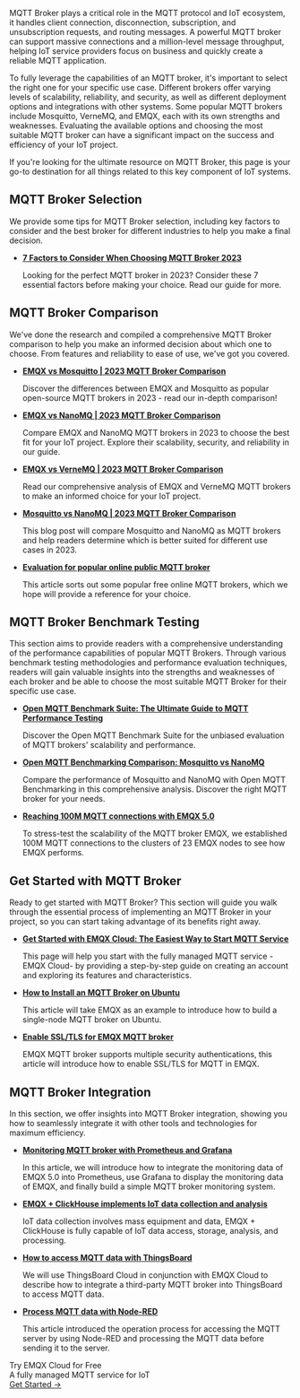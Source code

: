 MQTT Broker plays a critical role in the MQTT protocol and IoT ecosystem, it handles client connection, disconnection, subscription, and unsubscription requests, and routing messages. A powerful MQTT broker can support massive connections and a million-level message throughput, helping IoT service providers focus on business and quickly create a reliable MQTT application.

To fully leverage the capabilities of an MQTT broker, it's important to select the right one for your specific use case. Different brokers offer varying levels of scalability, reliability, and security, as well as different deployment options and integrations with other systems. Some popular MQTT brokers include Mosquitto, VerneMQ, and EMQX, each with its own strengths and weaknesses. Evaluating the available options and choosing the most suitable MQTT broker can have a significant impact on the success and efficiency of your IoT project.

If you're looking for the ultimate resource on MQTT Broker, this page is your go-to destination for all things related to this key component of IoT systems.


## MQTT Broker Selection

We provide some tips for MQTT Broker selection, including key factors to consider and the best broker for different industries to help you make a final decision.

- **[7 Factors to Consider When Choosing MQTT Broker 2023](https://www.emqx.com/en/blog/7-factors-to-consider-when-choosing-mqtt-broker-2023)**

   Looking for the perfect MQTT broker in 2023? Consider these 7 essential factors before making your choice. Read our guide for more.


## MQTT Broker Comparison

We've done the research and compiled a comprehensive MQTT Broker comparison to help you make an informed decision about which one to choose. From features and reliability to ease of use, we've got you covered.

- **[EMQX vs Mosquitto | 2023 MQTT Broker Comparison](https://www.emqx.com/en/blog/emqx-vs-mosquitto-2023-mqtt-broker-comparison)**

   Discover the differences between EMQX and Mosquitto as popular open-source MQTT brokers in 2023 - read our in-depth comparison!

- **[EMQX vs NanoMQ | 2023 MQTT Broker Comparison](https://www.emqx.com/en/blog/emqx-vs-nanomq-2023-mqtt-broker-comparison)**

   Compare EMQX and NanoMQ MQTT brokers in 2023 to choose the best fit for your IoT project. Explore their scalability, security, and reliability in our guide.

- **[EMQX vs VerneMQ | 2023 MQTT Broker Comparison](https://www.emqx.com/en/blog/emqx-vs-vernemq-2023-mqtt-broker-comparison)**

   Read our comprehensive analysis of EMQX and VerneMQ MQTT brokers to make an informed choice for your IoT project.

- **[Mosquitto vs NanoMQ | 2023 MQTT Broker Comparison](https://www.emqx.com/en/blog/mosquitto-vs-nanomq-2023-mqtt-broker-comparison)**

   This blog post will compare Mosquitto and NanoMQ as MQTT brokers and help readers determine which is better suited for different use cases in 2023.

- **[Evaluation for popular online public MQTT broker](https://www.emqx.com/en/blog/popular-online-public-mqtt-brokers)**

   This article sorts out some popular free online MQTT brokers, which we hope will provide a reference for your choice.


## MQTT Broker Benchmark Testing

This section aims to provide readers with a comprehensive understanding of the performance capabilities of popular MQTT Brokers. Through various benchmark testing methodologies and performance evaluation techniques, readers will gain valuable insights into the strengths and weaknesses of each broker and be able to choose the most suitable MQTT Broker for their specific use case.

- **[Open MQTT Benchmark Suite: The Ultimate Guide to MQTT Performance Testing](https://www.emqx.com/en/blog/open-mqtt-benchmark-suite-the-ultimate-guide-to-mqtt-performance-testing)**

   Discover the Open MQTT Benchmark Suite for the unbiased evaluation of MQTT brokers' scalability and performance. 

- **[Open MQTT Benchmarking Comparison: Mosquitto vs NanoMQ](https://www.emqx.com/en/blog/open-mqtt-benchmarking-comparison-mosquitto-vs-nanomq)**

   Compare the performance of Mosquitto and NanoMQ with Open MQTT Benchmarking in this comprehensive analysis. Discover the right MQTT broker for your needs.

- **[Reaching 100M MQTT connections with EMQX 5.0](https://www.emqx.com/en/blog/reaching-100m-mqtt-connections-with-emqx-5-0)**

   To stress-test the scalability of the MQTT broker EMQX, we established 100M MQTT connections to the clusters of 23 EMQX nodes to see how EMQX performs.


## Get Started with MQTT Broker

Ready to get started with MQTT Broker? This section will guide you walk through the essential process of implementing an MQTT Broker in your project, so you can start taking advantage of its benefits right away.

- **[Get Started with EMQX Cloud: The Easiest Way to Start MQTT Service](https://docs.emqx.com/en/cloud/latest/quick_start/introduction.html)**

   This page will help you start with the fully managed MQTT service - EMQX Cloud- by providing a step-by-step guide on creating an account and exploring its features and characteristics.

- **[How to Install an MQTT Broker on Ubuntu](https://www.emqx.com/en/blog/how-to-install-emqx-mqtt-broker-on-ubuntu)**

   This article will take EMQX as an example to introduce how to build a single-node MQTT broker on Ubuntu.

- **[Enable SSL/TLS for EMQX MQTT broker](https://www.emqx.com/en/blog/emqx-server-ssl-tls-secure-connection-configuration-guide)**

   EMQX MQTT broker supports multiple security authentications, this article will introduce how to enable SSL/TLS for MQTT in EMQX.


## MQTT Broker Integration

In this section, we offer insights into MQTT Broker integration, showing you how to seamlessly integrate it with other tools and technologies for maximum efficiency.

- **[Monitoring MQTT broker with Prometheus and Grafana](https://www.emqx.com/en/blog/emqx-prometheus-grafana)**

   In this article, we will introduce how to integrate the monitoring data of EMQX 5.0 into Prometheus, use Grafana to display the monitoring data of EMQX, and finally build a simple MQTT broker monitoring system.

- **[EMQX + ClickHouse implements IoT data collection and analysis](https://www.emqx.com/en/blog/emqx-and-clickhouse-for-iot-data-access-and-analysis)**

   IoT data collection involves mass equipment and data, EMQX + ClickHouse is fully capable of IoT data access, storage, analysis, and processing.

- **[How to access MQTT data with ThingsBoard](https://www.emqx.com/en/blog/how-to-use-thingsboard-to-access-mqtt-data)**

   We will use ThingsBoard Cloud in conjunction with EMQX Cloud to describe how to integrate a third-party MQTT broker into ThingsBoard to access MQTT data.

- **[Process MQTT data with Node-RED](https://www.emqx.com/en/blog/using-node-red-to-process-mqtt-data)**

   This article introduced the operation process for accessing the MQTT server by using Node-RED and processing the MQTT data before sending it to the server.


<section class="promotion">
    <div>
        Try EMQX Cloud for Free
        <div class="is-size-14 is-text-normal has-text-weight-normal">A fully managed MQTT service for IoT</div>
    </div>
    <a href="https://accounts.emqx.com/signup?continue=https://cloud-intl.emqx.com/console/deployments/0?oper=new" class="button is-gradient px-5">Get Started →</a>
</section>
